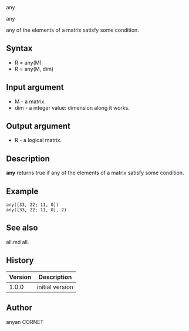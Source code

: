



any


any

any of the elements of a matrix satisfy some condition.

## Syntax

- R = any(M)
- R = any(M, dim)

## Input argument

 - M - a matrix.
 - dim - a integer value: dimension along it works.

## Output argument

 - R - a logical matrix.

## Description


  <p><b>any</b> returns true if any of the elements of a matrix satisfy some condition.</p>


## Example

```Nelson
any([33, 22; 11, 0])
any([33, 22; 11, 0], 2)
```

## See also

all.md all.
## History

|Version|Description|
|------|------|
|1.0.0|initial version|


## Author

anyan CORNET



